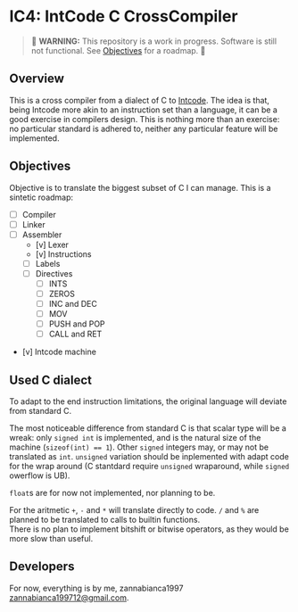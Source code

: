 # IC4: IntCode C CrossCompiler

> :hammer: **WARNING:** This repository is a work in progress. Software is still not functional. See [Objectives](##Objectives) for a roadmap. :wrench:

## Overview

This is a cross compiler from a dialect of C to [Intcode](https://esolangs.org/wiki/Intcode). 
The idea is that, being Intcode more akin to an instruction set than a language, it can be a good exercise in compilers design.
This is nothing more than an exercise: no particular standard is adhered to, neither any particular feature will be implemented.

## Objectives

Objective is to translate the biggest subset of C I can manage.
This is a sintetic roadmap:

- [ ] Compiler
- [ ] Linker
- [ ] Assembler
  - [v] Lexer
  - [v] Instructions
  - [ ] Labels
  - [ ] Directives
    - [ ] INTS
    - [ ] ZEROS
    - [ ] INC and DEC
    - [ ] MOV
    - [ ] PUSH and POP
    - [ ] CALL and RET
- [v] Intcode machine

## Used C dialect

To adapt to the end instruction limitations, the original language will deviate from standard C.

The most noticeable difference from standard C is that scalar type will be a wreak: only `signed int` is implemented, and is the natural size of the machine (`sizeof(int) == 1`). Other `signed` integers may, or may not be translated as `int`. `unsigned` variation should be inplemented with adapt code for the wrap around (C stantdard require `unsigned` wraparound, while `signed` owerflow is UB).

`float`s are for now not implemented, nor planning to be.

For the aritmetic `+`, `-` and `*` will translate directly to code. `/` and `%` are planned to be translated to calls to builtin functions.  
There is no plan to implement bitshift or bitwise operators, as they would be more slow than useful.


## Developers

For now, everything is by me, zannabianca1997 <zannabianca199712@gmail.com>.